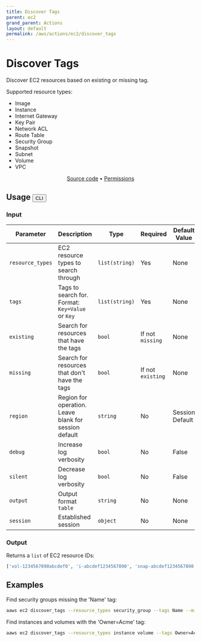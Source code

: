 ```yaml
---
title: Discover Tags
parent: ec2
grand_parent: Actions
layout: default
permalink: /aws/actions/ec2/discover_tags
---
```


# Discover Tags

Discover EC2 resources based on existing or missing tag.

Supported resource types:

- Image
- Instance
- Internet Gateway
- Key Pair
- Network ACL
- Route Table
- Security Group
- Snapshot
- Subnet
- Volume
- VPC

<p align="center">
   <a href="https://github.com/avtomat-hub/avtomat-aws/tree/main/avtomat_aws/services/ec2/discover_tags.py">Source code</a> •
   <a href="/aws/permissions/ec2/discover_tags">Permissions</a>
</p>

## Usage <button id="toggleButton" class="btn fs-3" onclick="toggleTables()">CLI</button>

### Input

| Parameter        | Description                                           | Type           | Required          | Default Value   |
|------------------|-------------------------------------------------------|----------------|-------------------|-----------------|
| `resource_types` | EC2 resource types to search through                  | `list(string)` | Yes               | None            |
| `tags`           | Tags to search for. Format: `Key=Value` or `Key`      | `list(string)` | Yes               | None            |
| `existing`       | Search for resources that have the tags               | `bool`         | If not `missing`  | None            |
| `missing`        | Search for resources that don't have the tags         | `bool`         | If not `existing` | None            |
| `region`         | Region for operation. Leave blank for session default | `string`       | No                | Session Default |
| `debug`          | Increase log verbosity                                | `bool`         | No                | False           |
| `silent`         | Decrease log verbosity                                | `bool`         | No                | False           |
| `output`         | Output format <br/> `table`                           | `string`       | No                | None            |
| `session`        | Established session                                   | `object`       | No                | None            |

### Output

Returns a `list` of EC2 resource IDs:

```python
['vol-1234567890abcdef0', 'i-abcdef1234567890', 'snap-abcdef1234567890']
```

<div markdown="1" id="cli" style="display: block;">

## Examples

Find security groups missing the 'Name' tag:

```bash
aaws ec2 discover_tags --resource_types security_group --tags Name --missing
```

Find instances and volumes with the 'Owner=Acme' tag:

```bash
aaws ec2 discover_tags --resource_types instance volume --tags Owner=Acme --existing
```

</div>

<div markdown="1" id="prog" style="display: none;">

## Examples

Find security groups missing the 'Name' tag:

```python
from avtomat_aws import ec2

response = ec2.discover_tags(resource_types=["security_group"],
                             tags=["Name"],
                             missing=True)

```

Find instances and volumes with the 'Owner=Acme' tag:

```python
from avtomat_aws import ec2

response = ec2.discover_tags(resource_types=["instance", "volume"],
                             tags=["Owner=Acme"],
                             existing=True)
```

</div>

<script>
  function toggleTables() {
    var cli = document.getElementById("cli");
    var prog = document.getElementById("prog");
    var toggleButton = document.getElementById("toggleButton");
    if (cli.style.display === "none") {
      cli.style.display = "block";
      prog.style.display = "none";
      toggleButton.innerHTML = "CLI";
    } else {
      cli.style.display = "none";
      prog.style.display = "block";
      toggleButton.innerHTML = "Programmatic";
    } 
  }
</script>
